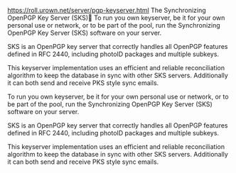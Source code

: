 https://roll.urown.net/server/pgp-keyserver.html
The Synchronizing OpenPGP Key Server (SKS)
To run you own keyserver, be it for your own personal use or network, or to be part of the pool, run the Synchronizing OpenPGP Key Server (SKS) software on your server.

SKS is an OpenPGP key server that correctly handles all OpenPGP features defined in RFC 2440, including photoID packages and multiple subkeys.

This keyserver implementation uses an efficient and reliable reconciliation algorithm to keep the database in sync with other SKS servers. Additionally it can both send and receive PKS style sync emails.

To run you own keyserver, be it for your own personal use or network, or to be part of the pool, run the Synchronizing OpenPGP Key Server (SKS) software on your server.

SKS is an OpenPGP key server that correctly handles all OpenPGP features defined in RFC 2440, including photoID packages and multiple subkeys.

This keyserver implementation uses an efficient and reliable reconciliation algorithm to keep the database in sync with other SKS servers. Additionally it can both send and receive PKS style sync emails.